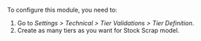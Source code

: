 To configure this module, you need to:

1.  Go to *Settings \> Technical \> Tier Validations \> Tier
    Definition*.
2.  Create as many tiers as you want for Stock Scrap model.
